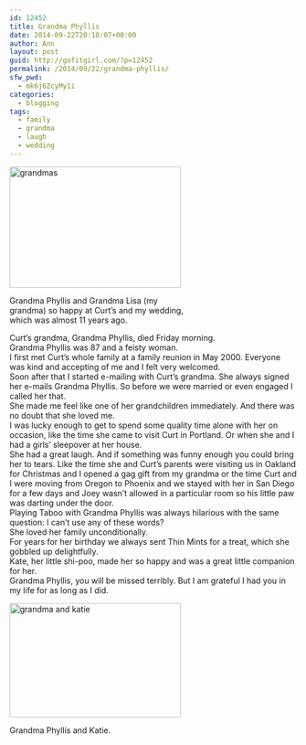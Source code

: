 ```yaml
---
id: 12452
title: Grandma Phyllis
date: 2014-09-22T20:10:07+00:00
author: Ann
layout: post
guid: http://gofitgirl.com/?p=12452
permalink: /2014/09/22/grandma-phyllis/
sfw_pwd:
  - mk6j6ZcyMy1i
categories:
  - blogging
tags:
  - family
  - grandma
  - laugh
  - wedding
---
```

<div id="attachment_12463" style="width: 310px" class="wp-caption alignleft">
  <a href="http://gofitgirl.com/2014/09/grandma-phyllis/photo-217/" rel="attachment wp-att-12463"><img class="size-medium wp-image-12463" src="http://gofitgirl.com/wp-content/uploads/2014/09/photo-217-300x212.jpg" alt="grandmas" width="300" height="212" /></a>
  
  <p class="wp-caption-text">
    Grandma Phyllis and Grandma Lisa (my grandma) so happy at Curt&#8217;s and my wedding, which was almost 11 years ago.
  </p>
</div>

  
Curt&#8217;s grandma, Grandma Phyllis, died Friday morning.  
Grandma Phyllis was 87 and a feisty woman.  
I first met Curt&#8217;s whole family at a family reunion in May 2000. Everyone was kind and accepting of me and I felt very welcomed.  
Soon after that I started e-mailing with Curt&#8217;s grandma. She always signed her e-mails Grandma Phyllis. So before we were married or even engaged I called her that.  
She made me feel like one of her grandchildren immediately. And there was no doubt that she loved me.  
I was lucky enough to get to spend some quality time alone with her on occasion, like the time she came to visit Curt in Portland. Or when she and I had a girls&#8217; sleepover at her house.  
She had a great laugh. And if something was funny enough you could bring her to tears. Like the time she and Curt&#8217;s parents were visiting us in Oakland for Christmas and I opened a gag gift from my grandma or the time Curt and I were moving from Oregon to Phoenix and we stayed with her in San Diego for a few days and Joey wasn&#8217;t allowed in a particular room so his little paw was darting under the door.  
Playing Taboo with Grandma Phyllis was always hilarious with the same question: I can&#8217;t use any of these words?  
She loved her family unconditionally.  
For years for her birthday we always sent Thin Mints for a treat, which she gobbled up delightfully.  
Kate, her little shi-poo, made her so happy and was a great little companion for her.  
Grandma Phyllis, you will be missed terribly. But I am grateful I had you in my life for as long as I did.  


<div id="attachment_12465" style="width: 310px" class="wp-caption aligncenter">
  <a href="http://gofitgirl.com/2014/09/grandma-phyllis/photo-218/" rel="attachment wp-att-12465"><img class="size-medium wp-image-12465" src="http://gofitgirl.com/wp-content/uploads/2014/09/photo-218-300x200.jpg" alt="grandma and katie" width="300" height="200" /></a>
  
  <p class="wp-caption-text">
    Grandma Phyllis and Katie.
  </p>
</div>